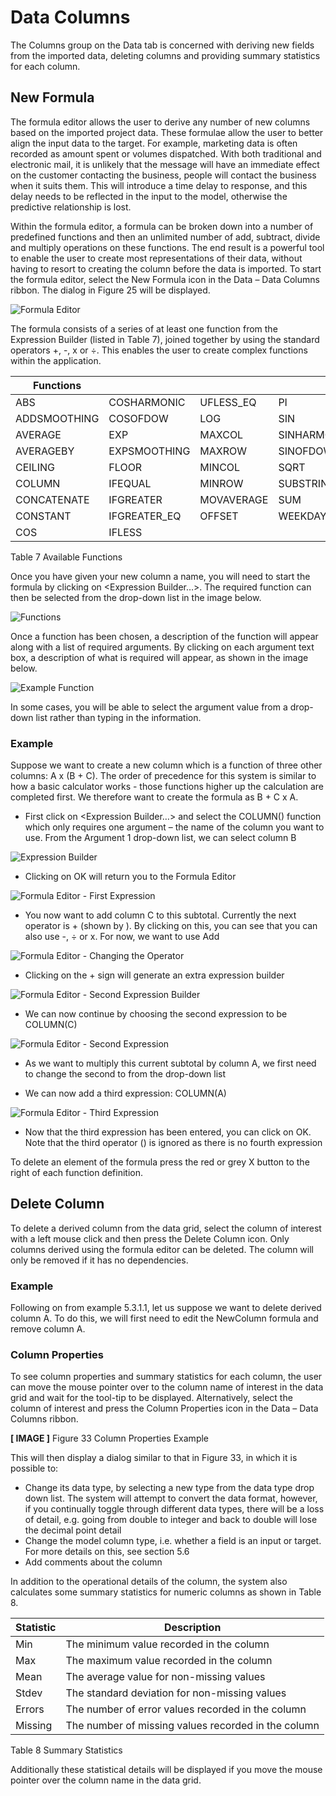 # Data Columns

The Columns group on the Data tab is concerned with deriving new fields from the imported data, deleting columns and providing summary statistics for each column.



## New Formula

The formula editor allows the user to derive any number of new columns based on the imported project data.  These formulae allow the user to better align the input data to the target.  For example, marketing data is often recorded as amount spent or volumes dispatched.  With both traditional and electronic mail, it is unlikely that the message will have an immediate effect on the customer contacting the business, people will contact the business when it suits them.  This will introduce a time delay to response, and this delay needs to be reflected in the input to the model, otherwise the predictive relationship is lost.

Within the formula editor, a formula can be broken down into a number of predefined functions and then an unlimited number of add, subtract, divide and multiply operations on these functions.  The end result is a powerful tool to enable the user to create most representations of their data, without having to resort to creating the column before the data is imported.
To start the formula editor, select the New Formula icon in the Data – Data Columns ribbon.  The dialog in Figure 25 will be displayed.
 

![Formula Editor](imgs/DataColumns_FormulaEditor.png)

The formula consists of a series of at least one function from the Expression Builder (listed in Table 7), joined together by using the standard operators +, -, x or ÷.  This enables the user to create complex functions within the application.


| Functions    |              |            |             |
|--------------|--------------|------------|-------------|
| ABS          | COSHARMONIC  | UFLESS_EQ  | PI          |
| ADDSMOOTHING | COSOFDOW     | LOG        | SIN         |
| AVERAGE      | EXP          | MAXCOL     | SINHARMONIC |
| AVERAGEBY    | EXPSMOOTHING | MAXROW     | SINOFDOW    |
| CEILING      | FLOOR        | MINCOL     | SQRT        |
| COLUMN       | IFEQUAL      | MINROW     | SUBSTRING   |
| CONCATENATE  | IFGREATER    | MOVAVERAGE | SUM         |
| CONSTANT     | IFGREATER_EQ | OFFSET     | WEEKDAY     |
| COS          | IFLESS       |


Table 7 Available Functions

Once you have given your new column a name, you will need to start the formula by clicking on <Expression Builder…>.   The required function can then be selected from the drop-down list in the image below.
 
 ![Functions](imgs/DataColumns_Functions.png)


Once a function has been chosen, a description of the function will appear along with a list of required arguments.  By clicking on each argument text box, a description of what is required will appear, as shown  in the image below.

![Example Function](imgs/DataColumns_Functions_Example.png)


In some cases, you will be able to select the argument value from a drop-down list rather than typing in the information.

### Example
Suppose we want to create a new column which is a function of three other columns: A x (B + C).  The order of precedence for this system is similar to how a basic calculator works - those functions higher up the calculation are completed first.  We therefore want to create the formula as B + C x A.

- First click on <Expression Builder…> and select the COLUMN() function which only requires one argument – the name of the column you want to use.  From the Argument 1 drop-down list, we can select column B
 
 ![Expression Builder](imgs/DataColumns_Functions_Example_ColumnB.png)


- Clicking on OK will return you to the Formula Editor
 

 ![Formula Editor - First Expression](imgs/DataColumns_Functions_Example_FirstExpresion.png)


- You now want to add column C to this subtotal.  Currently the next operator is + (shown by <Add>).  By clicking on this, you can see that you can also use -, ÷ or x.  For now, we want to use Add

 ![Formula Editor - Changing the Operator](imgs/DataColumns_Functions_Example_Operator.png)


- Clicking on the + sign will generate an extra expression builder

 ![Formula Editor - Second Expression Builder](imgs/DataColumns_Functions_Example_SecondExpresion.png)

- We can now continue by choosing the second expression to be COLUMN(C)

 ![Formula Editor - Second Expression](imgs/DataColumns_Functions_Example_ColumnC.png)

- As we want to multiply this current subtotal by column A, we first need to change the second <Add> to <Multiply> from the drop-down list

- We can now add a third expression: COLUMN(A)

 ![Formula Editor - Third Expression](imgs/DataColumns_Functions_Example_ThirdExpresion.png)


- Now that the third expression has been entered, you can click on OK.  Note that the third operator (<Add>) is ignored as there is no fourth expression

To delete an element of the formula press the red or grey X button to the right of each function definition.  


## Delete Column
To delete a derived column from the data grid, select the column of interest with a left mouse click and then press the Delete Column icon.  Only columns derived using the formula editor can be deleted.  The column will only be removed if it has no dependencies.
### Example
Following on from example 5.3.1.1, let us suppose we want to delete derived column A.  To do this, we will first need to edit the NewColumn formula and remove column A.
### Column Properties
To see column properties and summary statistics for each column, the user can move the mouse pointer over to the column name of interest in the data grid and wait for the tool-tip to be displayed.  Alternatively, select the column of interest and press the Column Properties icon in the Data – Data Columns ribbon.  
 
 **[ IMAGE ]**
Figure 33 Column Properties Example


This will then display a dialog similar to that in Figure 33, in which it is possible to:
-	Change its data type, by selecting a new type from the data type drop down list.  The system will attempt to convert the data format, however, if you continually toggle through different data types, there will be a loss of detail, e.g. going from double to integer and back to double will lose the decimal point detail
-	Change the model column type, i.e. whether a field is an input or target.  For more details on this, see section 5.6
-	Add comments about the column

In addition to the operational details of the column, the system also calculates some summary statistics for numeric columns as shown in Table 8.


| Statistic | Description                                         |
|-----------|-----------------------------------------------------|
| Min       | The minimum value recorded in the column            |
| Max       | The maximum value recorded in the column            |
| Mean      | The average value for non-missing values            |
| Stdev     | The standard deviation for non-missing values       |
| Errors    | The number of error values recorded in the column   |
| Missing   | The number of missing values recorded in the column |
Table 8 Summary Statistics

Additionally these statistical details will be displayed if you move the mouse pointer over the column name in the data grid.